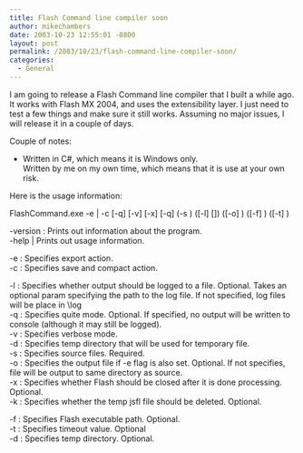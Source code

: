 ```yaml
---
title: Flash Command line compiler soon
author: mikechambers
date: 2003-10-23 12:55:01 -0800
layout: post
permalink: /2003/10/23/flash-command-line-compiler-soon/
categories:
  - General
---
```



I am going to release a Flash Command line compiler that I built a while ago. It works with Flash MX 2004, and uses the extensibility layer. I just need to test a few things and make sure it still works. Assuming no major issues, I will release it in a couple of days.

Couple of notes:

*   Written in C#, which means it is Windows only.</li> 
Written by me on my own time, which means that it is use at your own risk.</li> </ul> 
Here is the usage information:  
<!--more-->

  
FlashCommand.exe -e | -c \[-q] \[-v\] \[-x\] [-q\] (-s <sourcefile>) ([-l] [<logfile>]) ([-o] <exportpath>) ([-f] <flashpath>) ([-t] <timeout>)

-version : Prints out information about the program.  
-help | Prints out usage information.

-e : Specifies export action.  
-c : Specifies save and compact action.

-l : Specifies whether output should be logged to a file. Optional. Takes an optional param specifying the path to the log file. If not specified, log files will be place in <installdirectory>\log  
-q : Specifies quite mode. Optional. If specified, no output will be written to console (although it may still be logged).  
-v : Specifies verbose mode.  
-d : Specifies temp directory that will be used for temporary file.  
-s : Specifies source files. Required.  
-o : Specifies the output file if -e flag is also set. Optional. If not specifies, file will be output to same directory as source.  
-x : Specifies whether Flash should be closed after it is done processing. Optional.  
-k : Specifies whether the temp jsfl file should be deleted. Optional.

-f : Specifies Flash executable path. Optional.  
-t : Specifies timeout value. Optional  
-d : Specifies temp directory. Optional.
